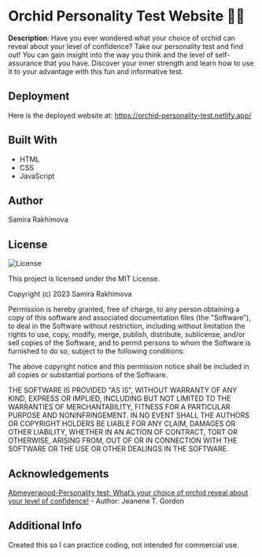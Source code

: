 # Orchid Personality Test Website 💐💐
<strong>Description</strong>: Have you ever wondered what your choice of orchid can reveal about your level of confidence? Take our personality test and find out! You can gain insight into the way you think and the level of self-assurance that you have. Discover your inner strength and learn how to use it to your advantage with this fun and informative test.

## Deployment 
Here is the deployed website at: https://orchid-personality-test.netlify.app/

## Built With 
* HTML
* CSS
* JavaScript

## Author
Samira Rakhimova

## License

![License](https://img.shields.io/badge/license-MIT%20License-blue.svg)

This project is licensed under the MIT License.

Copyright (c) 2023 Samira Rakhimova

Permission is hereby granted, free of charge, to any person obtaining a copy
of this software and associated documentation files (the "Software"), to deal
in the Software without restriction, including without limitation the rights
to use, copy, modify, merge, publish, distribute, sublicense, and/or sell
copies of the Software, and to permit persons to whom the Software is
furnished to do so, subject to the following conditions:

The above copyright notice and this permission notice shall be included in all
copies or substantial portions of the Software.

THE SOFTWARE IS PROVIDED "AS IS", WITHOUT WARRANTY OF ANY KIND, EXPRESS OR
IMPLIED, INCLUDING BUT NOT LIMITED TO THE WARRANTIES OF MERCHANTABILITY,
FITNESS FOR A PARTICULAR PURPOSE AND NONINFRINGEMENT. IN NO EVENT SHALL THE
AUTHORS OR COPYRIGHT HOLDERS BE LIABLE FOR ANY CLAIM, DAMAGES OR OTHER
LIABILITY, WHETHER IN AN ACTION OF CONTRACT, TORT OR OTHERWISE, ARISING FROM,
OUT OF OR IN CONNECTION WITH THE SOFTWARE OR THE USE OR OTHER DEALINGS IN THE
SOFTWARE.



## Acknowledgements
<a href="https://abmeyerwood.com/personality-test-whats-your-choice-of-orchid-reveal-about-your-level-of-confidence/#Orchid_1">Abmeyerwood-Personality test: What’s your choice of orchid reveal about your level of confidence!</a> - Author: Jeanene T. Gordon

## Additional Info
Created this so I can practice coding, not intended for commercial use. 
